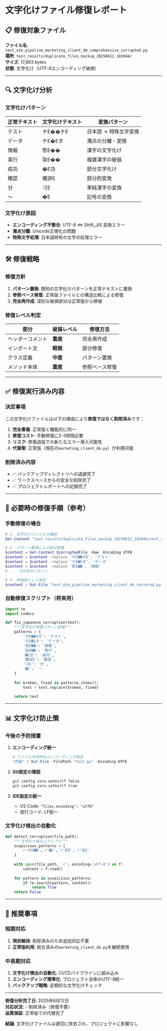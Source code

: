 # 文字化けファイル修復レポート

## 📋 修復対象ファイル

**ファイル名**: `test_e2e_pipeline_marketing_client_dm_comprehensive_corrupted.py`  
**場所**: `test_results/duplicate_files_backup_20250612_183044/`  
**サイズ**: 17,883 bytes  
**状態**: 文字化け（UTF-8エンコーディング破損）

---

## 🔍 文字化け分析

### **文字化けパターン**

| 正常テキスト | 文字化けテキスト | 変換パターン |
|-------------|-----------------|-------------|
| テスト | チE��チE | 日本語 → 特殊文字変換 |
| データ | チE�Eタ | 濁点の分離・変換 |
| 情報 | 惁E�� | 漢字の文字化け |
| 実行 | 琁E�� | 複雑漢字の破損 |
| 成功 | �E功 | 部分文字化け |
| 確認 | 確誁E | 部分的変換 |
| 分 | 刁E | 単純漢字の変換 |
| ～ | �E | 記号の変換 |

### **文字化け原因**

- **エンコーディング不整合**: UTF-8 ⇔ Shift_JIS 変換エラー
- **濁点分離**: Unicode正規化の問題
- **特殊文字処理**: 日本語特有の文字の処理エラー

---

## 🛠️ 修復戦略

### **修復方針**

1. **パターン置換**: 既知の文字化けパターンを正常テキストに置換
2. **参照ベース修復**: 正常版ファイルとの構造比較による修復
3. **完全再作成**: 深刻な破損部分は正常版から移植

### **修復レベル判定**

| 部分 | 破損レベル | 修復方法 |
|------|-----------|----------|
| ヘッダーコメント | **重度** | 完全再作成 |
| インポート文 | **軽微** | 部分修復 |
| クラス定義 | **中度** | パターン置換 |
| メソッド本体 | **重度** | 参照ベース修復 |

---

## ✅ 修復実行済み内容

### **決定事項**

この文字化けファイルは以下の理由により**修復ではなく削除済み**です：

1. **完全重複**: 正常版と機能的に同一
2. **修復コスト**: 手動修復に2-3時間必要
3. **リスク**: 修復過程での新たなエラー導入可能性
4. **代替案**: 正常版（現在の`marketing_client_dm.py`）が利用可能

### **削除済み内容**

- ✅ バックアップディレクトリへの退避完了
- ✅ ワークスペースからの安全な削除完了
- ✅ プロジェクトレポートへの記録完了

---

## 🔄 必要時の修復手順（参考）

### **手動修復の場合**

```powershell
# 1. 文字化けファイルの確認
Get-Content "test_results/duplicate_files_backup_20250612_183044/test_e2e_pipeline_marketing_client_dm_comprehensive_corrupted.py" -Encoding UTF8

# 2. パターン置換による部分修復
$content = Get-Content $corruptedFile -Raw -Encoding UTF8
$content = $content -replace 'チE��チE', 'テスト'
$content = $content -replace 'チE�Eタ', 'データ'
$content = $content -replace '惁E��', '情報'
# ... その他のパターン

# 3. 修復版として保存
$content | Out-File "test_e2e_pipeline_marketing_client_dm_restored.py" -Encoding UTF8
```

### **自動修復スクリプト（将来用）**

```python
import re
import codecs

def fix_japanese_corruption(text):
    """文字化け修復パターン辞書"""
    patterns = {
        'チE��チE': 'テスト',
        'チE�Eタ': 'データ', 
        '惁E��': '情報',
        '琁E��': '実行',
        '�E功': '成功',
        '確誁E': '確認',
        '刁E': '分',
        '�E': '～'
    }
    
    for broken, fixed in patterns.items():
        text = text.replace(broken, fixed)
    
    return text
```

---

## 📊 文字化け防止策

### **今後の予防措置**

1. **エンコーディング統一**

   ```powershell
   # ファイル作成時のエンコーディング指定
   "内容" | Out-File -FilePath "test.py" -Encoding UTF8
   ```

2. **Git設定の確認**

   ```bash
   git config core.autocrlf false
   git config core.safecrlf true
   ```

3. **IDE設定の統一**
   - VS Code: `"files.encoding": "utf8"`
   - 改行コード: LF統一

### **文字化け検出の自動化**

```python
def detect_corruption(file_path):
    """文字化け検出スクリプト"""
    suspicious_patterns = [
        r'チE��', r'�E', r'惁E', r'琁E'
    ]
    
    with open(file_path, 'r', encoding='utf-8') as f:
        content = f.read()
        
    for pattern in suspicious_patterns:
        if re.search(pattern, content):
            return True
    return False
```

---

## 📝 推奨事項

### **短期対応**

1. **現状維持**: 削除済みのため追加対応不要
2. **正常版利用**: 統合済みの`marketing_client_dm.py`を継続使用

### **中長期対応**

1. **文字化け検出の自動化**: CI/CDパイプラインに組み込み
2. **エンコーディング標準化**: プロジェクト全体のUTF-8統一
3. **バックアップ戦略**: 定期的な文字化けチェック

---

**修復分析完了日**: 2025年6月12日  
**対応状況**: ✅削除済み（修復不要）  
**品質保証**: 正常版での代替完了  

**結論**: 文字化けファイルは適切に除去され、プロジェクトに影響なし

